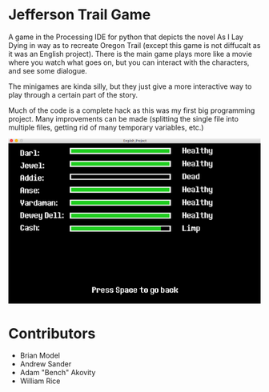 # Jefferson Trail Game

A game in the Processing IDE for python that depicts the novel As I Lay Dying in way as to recreate Oregon Trail (except this game is not diffucalt as it was an English project). There is the main game plays more like a movie where you watch what goes on, but you can interact with the characters, and see some dialogue. 

The minigames are kinda silly, but they just give a more interactive way to play through a certain part of the story.

Much of the code is a complete hack as this was my first big programming project. Many improvements can be made (splitting the single file into multiple files, getting rid of many temporary variables, etc.)

![health](https://github.com/brianmodel/JeffersonTrailGame/blob/master/img/Screen%20Shot%202018-03-12%20at%201.48.22%20PM.png?raw=true "Health")

# Contributors
- Brian Model
- Andrew Sander
- Adam "Bench" Akovity
- William Rice
